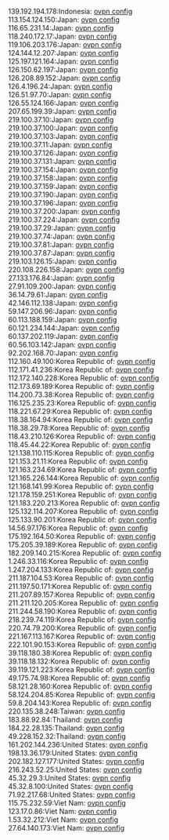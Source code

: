 139.192.194.178:Indonesia: [ovpn config](vpn/139_192_194_178.ovpn)  
113.154.124.150:Japan: [ovpn config](vpn/113_154_124_150.ovpn)  
116.65.231.14:Japan: [ovpn config](vpn/116_65_231_14.ovpn)  
118.240.172.17:Japan: [ovpn config](vpn/118_240_172_17.ovpn)  
119.106.203.176:Japan: [ovpn config](vpn/119_106_203_176.ovpn)  
124.144.12.207:Japan: [ovpn config](vpn/124_144_12_207.ovpn)  
125.197.121.164:Japan: [ovpn config](vpn/125_197_121_164.ovpn)  
126.150.62.197:Japan: [ovpn config](vpn/126_150_62_197.ovpn)  
126.208.89.152:Japan: [ovpn config](vpn/126_208_89_152.ovpn)  
126.4.196.24:Japan: [ovpn config](vpn/126_4_196_24.ovpn)  
126.51.97.70:Japan: [ovpn config](vpn/126_51_97_70.ovpn)  
126.55.124.166:Japan: [ovpn config](vpn/126_55_124_166.ovpn)  
207.65.199.39:Japan: [ovpn config](vpn/207_65_199_39.ovpn)  
219.100.37.10:Japan: [ovpn config](vpn/219_100_37_10.ovpn)  
219.100.37.100:Japan: [ovpn config](vpn/219_100_37_100.ovpn)  
219.100.37.103:Japan: [ovpn config](vpn/219_100_37_103.ovpn)  
219.100.37.11:Japan: [ovpn config](vpn/219_100_37_11.ovpn)  
219.100.37.126:Japan: [ovpn config](vpn/219_100_37_126.ovpn)  
219.100.37.131:Japan: [ovpn config](vpn/219_100_37_131.ovpn)  
219.100.37.154:Japan: [ovpn config](vpn/219_100_37_154.ovpn)  
219.100.37.158:Japan: [ovpn config](vpn/219_100_37_158.ovpn)  
219.100.37.159:Japan: [ovpn config](vpn/219_100_37_159.ovpn)  
219.100.37.190:Japan: [ovpn config](vpn/219_100_37_190.ovpn)  
219.100.37.196:Japan: [ovpn config](vpn/219_100_37_196.ovpn)  
219.100.37.200:Japan: [ovpn config](vpn/219_100_37_200.ovpn)  
219.100.37.224:Japan: [ovpn config](vpn/219_100_37_224.ovpn)  
219.100.37.29:Japan: [ovpn config](vpn/219_100_37_29.ovpn)  
219.100.37.74:Japan: [ovpn config](vpn/219_100_37_74.ovpn)  
219.100.37.81:Japan: [ovpn config](vpn/219_100_37_81.ovpn)  
219.100.37.87:Japan: [ovpn config](vpn/219_100_37_87.ovpn)  
219.103.126.15:Japan: [ovpn config](vpn/219_103_126_15.ovpn)  
220.108.226.158:Japan: [ovpn config](vpn/220_108_226_158.ovpn)  
27.133.176.84:Japan: [ovpn config](vpn/27_133_176_84.ovpn)  
27.91.109.200:Japan: [ovpn config](vpn/27_91_109_200.ovpn)  
36.14.79.61:Japan: [ovpn config](vpn/36_14_79_61.ovpn)  
42.146.112.138:Japan: [ovpn config](vpn/42_146_112_138.ovpn)  
59.147.206.96:Japan: [ovpn config](vpn/59_147_206_96.ovpn)  
60.113.188.159:Japan: [ovpn config](vpn/60_113_188_159.ovpn)  
60.121.234.144:Japan: [ovpn config](vpn/60_121_234_144.ovpn)  
60.137.202.119:Japan: [ovpn config](vpn/60_137_202_119.ovpn)  
60.56.103.142:Japan: [ovpn config](vpn/60_56_103_142.ovpn)  
92.202.168.70:Japan: [ovpn config](vpn/92_202_168_70.ovpn)  
112.160.49.100:Korea Republic of: [ovpn config](vpn/112_160_49_100.ovpn)  
112.171.41.236:Korea Republic of: [ovpn config](vpn/112_171_41_236.ovpn)  
112.172.140.228:Korea Republic of: [ovpn config](vpn/112_172_140_228.ovpn)  
112.173.69.189:Korea Republic of: [ovpn config](vpn/112_173_69_189.ovpn)  
114.200.73.38:Korea Republic of: [ovpn config](vpn/114_200_73_38.ovpn)  
116.125.235.23:Korea Republic of: [ovpn config](vpn/116_125_235_23.ovpn)  
118.221.67.29:Korea Republic of: [ovpn config](vpn/118_221_67_29.ovpn)  
118.38.164.94:Korea Republic of: [ovpn config](vpn/118_38_164_94.ovpn)  
118.38.29.78:Korea Republic of: [ovpn config](vpn/118_38_29_78.ovpn)  
118.43.210.126:Korea Republic of: [ovpn config](vpn/118_43_210_126.ovpn)  
118.45.44.22:Korea Republic of: [ovpn config](vpn/118_45_44_22.ovpn)  
121.138.110.115:Korea Republic of: [ovpn config](vpn/121_138_110_115.ovpn)  
121.153.21.11:Korea Republic of: [ovpn config](vpn/121_153_21_11.ovpn)  
121.163.234.69:Korea Republic of: [ovpn config](vpn/121_163_234_69.ovpn)  
121.165.226.144:Korea Republic of: [ovpn config](vpn/121_165_226_144.ovpn)  
121.168.141.99:Korea Republic of: [ovpn config](vpn/121_168_141_99.ovpn)  
121.178.159.251:Korea Republic of: [ovpn config](vpn/121_178_159_251.ovpn)  
121.183.220.213:Korea Republic of: [ovpn config](vpn/121_183_220_213.ovpn)  
125.132.114.207:Korea Republic of: [ovpn config](vpn/125_132_114_207.ovpn)  
125.133.90.201:Korea Republic of: [ovpn config](vpn/125_133_90_201.ovpn)  
14.56.97.176:Korea Republic of: [ovpn config](vpn/14_56_97_176.ovpn)  
175.192.164.50:Korea Republic of: [ovpn config](vpn/175_192_164_50.ovpn)  
175.205.39.189:Korea Republic of: [ovpn config](vpn/175_205_39_189.ovpn)  
182.209.140.215:Korea Republic of: [ovpn config](vpn/182_209_140_215.ovpn)  
1.246.33.116:Korea Republic of: [ovpn config](vpn/1_246_33_116.ovpn)  
1.247.204.133:Korea Republic of: [ovpn config](vpn/1_247_204_133.ovpn)  
211.187.104.53:Korea Republic of: [ovpn config](vpn/211_187_104_53.ovpn)  
211.197.50.171:Korea Republic of: [ovpn config](vpn/211_197_50_171.ovpn)  
211.207.89.157:Korea Republic of: [ovpn config](vpn/211_207_89_157.ovpn)  
211.211.120.205:Korea Republic of: [ovpn config](vpn/211_211_120_205.ovpn)  
211.244.58.190:Korea Republic of: [ovpn config](vpn/211_244_58_190.ovpn)  
218.239.74.119:Korea Republic of: [ovpn config](vpn/218_239_74_119.ovpn)  
220.74.79.200:Korea Republic of: [ovpn config](vpn/220_74_79_200.ovpn)  
221.167.113.167:Korea Republic of: [ovpn config](vpn/221_167_113_167.ovpn)  
222.101.90.153:Korea Republic of: [ovpn config](vpn/222_101_90_153.ovpn)  
39.118.180.38:Korea Republic of: [ovpn config](vpn/39_118_180_38.ovpn)  
39.118.18.132:Korea Republic of: [ovpn config](vpn/39_118_18_132.ovpn)  
39.119.121.223:Korea Republic of: [ovpn config](vpn/39_119_121_223.ovpn)  
49.175.74.98:Korea Republic of: [ovpn config](vpn/49_175_74_98.ovpn)  
58.121.28.160:Korea Republic of: [ovpn config](vpn/58_121_28_160.ovpn)  
58.124.204.85:Korea Republic of: [ovpn config](vpn/58_124_204_85.ovpn)  
59.8.204.143:Korea Republic of: [ovpn config](vpn/59_8_204_143.ovpn)  
220.135.38.248:Taiwan: [ovpn config](vpn/220_135_38_248.ovpn)  
183.88.92.84:Thailand: [ovpn config](vpn/183_88_92_84.ovpn)  
184.22.28.135:Thailand: [ovpn config](vpn/184_22_28_135.ovpn)  
49.228.152.32:Thailand: [ovpn config](vpn/49_228_152_32.ovpn)  
161.202.144.236:United States: [ovpn config](vpn/161_202_144_236.ovpn)  
198.13.36.179:United States: [ovpn config](vpn/198_13_36_179.ovpn)  
202.182.127.177:United States: [ovpn config](vpn/202_182_127_177.ovpn)  
216.243.52.25:United States: [ovpn config](vpn/216_243_52_25.ovpn)  
45.32.29.3:United States: [ovpn config](vpn/45_32_29_3.ovpn)  
45.32.8.100:United States: [ovpn config](vpn/45_32_8_100.ovpn)  
71.92.217.68:United States: [ovpn config](vpn/71_92_217_68.ovpn)  
115.75.232.59:Viet Nam: [ovpn config](vpn/115_75_232_59.ovpn)  
123.17.0.86:Viet Nam: [ovpn config](vpn/123_17_0_86.ovpn)  
1.53.32.212:Viet Nam: [ovpn config](vpn/1_53_32_212.ovpn)  
27.64.140.173:Viet Nam: [ovpn config](vpn/27_64_140_173.ovpn)  
